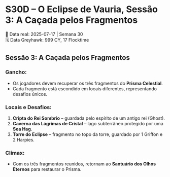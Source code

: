 # S30D – O Eclipse de Vauria, Sessão 3: A Caçada pelos Fragmentos
📅 Data real: 2025-07-17 | Semana 30  
🗓 Data Greyhawk: 999 CY, 17 Flocktime  

## Sessão 3: A Caçada pelos Fragmentos

### Gancho:
- Os jogadores devem recuperar os três fragmentos do **Prisma Celestial**.  
- Cada fragmento está escondido em locais diferentes, representando desafios únicos.  

### Locais e Desafios:
1. **Cripta do Rei Sombrio** – guardada pelo espírito de um antigo rei (Ghost).  
2. **Caverna das Lágrimas de Cristal** – lago subterrâneo protegido por uma **Sea Hag**.  
3. **Torre do Eclipse** – fragmento no topo da torre, guardado por 1 Griffon e 2 Harpies.  

### Clímax:
- Com os três fragmentos reunidos, retornam ao **Santuário dos Olhos Eternos** para restaurar o Prisma.  
